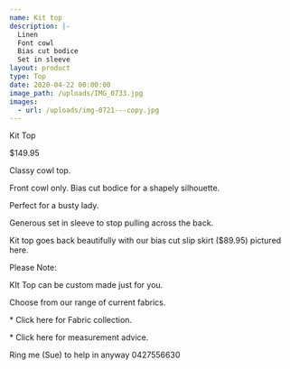 ```yaml
---
name: Kit top
description: |-
  Linen
  Font cowl
  Bias cut bodice
  Set in sleeve
layout: product
type: Top
date: 2020-04-22 00:00:00
image_path: /uploads/IMG_0733.jpg
images:
  - url: /uploads/img-0721---copy.jpg
---
```


Kit Top

$149.95

Classy cowl top.

Front cowl only. Bias cut bodice for a shapely silhouette.&nbsp;

Perfect for a busty lady.

Generous set in sleeve to stop pulling across the back.

Kit top goes back beautifully with our bias cut slip skirt ($89.95) pictured here.



Please Note:

KIt Top can be custom made just for you.

Choose from our range of current fabrics.

\* Click here for Fabric collection.

\* Click here for measurement advice.

Ring me (Sue) to help in anyway 0427556630
